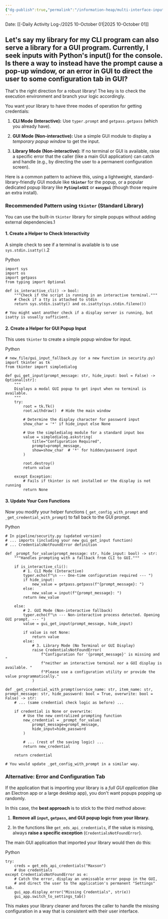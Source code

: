 ```yaml
---
{"dg-publish":true,"permalink":"/information-heap/multi-interface-input-seeking/","noteIcon":"","created":"2025-10-01T16:12:10.633-05:00"}
---
```


Date: [[-Daily Activity Log-/2025 10-October 01\|2025 10-October 01]]

Let's say my library for my CLI program can also serve a library for a GUI program. Currently, I seek inputs with Python's input() for the console.  Is there a way to instead have the prompt cause a pop-up window, or an error in GUI to direct the user to some configuration tab in GUI?
---

That's the right direction for a robust library! The key is to check the execution environment and branch your logic accordingly.

You want your library to have three modes of operation for getting credentials:

1. **CLI Mode (Interactive):** Use `typer.prompt` and `getpass.getpass` (which you already have).
    
2. **GUI Mode (Non-interactive):** Use a simple GUI module to display a _temporary popup window_ to get the input.
    
3. **Library Mode (Non-interactive):** If no terminal or GUI is available, raise a specific error that the caller (like a main GUI application) can catch and handle (e.g., by directing the user to a permanent configuration screen).
    

Here is a common pattern to achieve this, using a lightweight, standard-library-friendly GUI module like **`tkinter`** for the popup, or a popular dedicated popup library like **`PySimpleGUI`** or **`easygui`** (though those require an extra install).

### Recommended Pattern using `tkinter` (Standard Library)

You can use the built-in `tkinter` library for simple popups without adding external dependencies.1

#### 1. Create a Helper to Check Interactivity

A simple check to see if a terminal is available is to use `sys.stdin.isatty()`.2

Python

```
import sys
import os
import getpass
from typing import Optional

def is_interactive_cli() -> bool:
    """Check if the script is running in an interactive terminal."""
    # Check if a tty is attached to stdin
    return sys.stdin.isatty() and os.isatty(sys.stdin.fileno())

# You might want another check if a display server is running, but isatty is usually sufficient.
```

#### 2. Create a Helper for GUI Popup Input

This uses `tkinter` to create a simple popup window for input.

Python

```
# new_file/gui_input_fallback.py (or a new function in security.py)
import tkinter as tk
from tkinter import simpledialog

def gui_get_input(prompt_message: str, hide_input: bool = False) -> Optional[str]:
    """
    Displays a modal GUI popup to get input when no terminal is available.
    """
    try:
        root = tk.Tk()
        root.withdraw()  # Hide the main window
        
        # Determine the display character for password input
        show_char = '*' if hide_input else None

        # Use the simpledialog module for a standard input box
        value = simpledialog.askstring(
            title="Configuration Required",
            prompt=prompt_message,
            show=show_char  # '*' for hidden/password input
        )
        
        root.destroy()
        return value
        
    except Exception:
        # Fails if tkinter is not installed or the display is not running
        return None
```

#### 3. Update Your Core Functions

Now you modify your helper functions (`_get_config_with_prompt` and `_get_credential_with_prompt`) to fall back to the GUI prompt.

Python

```
# In pipeline/security.py (updated version)
# ... imports (including your new gui_get_input function)
# ... CredentialsNotFoundError definition

def _prompt_for_value(prompt_message: str, hide_input: bool) -> str:
    """Handles prompting with a fallback from CLI to GUI."""
    
    if is_interactive_cli():
        # 1. CLI Mode (Interactive)
        typer.echo(f"\n --- One-time configuration required --- ")
        if hide_input:
            new_value = getpass.getpass(f"{prompt_message}: ")
        else:
            new_value = input(f"{prompt_message}: ")
        return new_value
        
    else:
        # 2. GUI Mode (Non-interactive fallback)
        typer.echo(f"\n --- Non-interactive process detected. Opening GUI prompt. --- ")
        value = gui_get_input(prompt_message, hide_input)
        
        if value is not None:
            return value
        else:
            # 3. Library Mode (No Terminal or GUI Display)
            raise CredentialsNotFoundError(
                f"Configuration for '{prompt_message}' is missing and "
                f"neither an interactive terminal nor a GUI display is available. "
                f"Please use a configuration utility or provide the value programmatically."
            )

def _get_credential_with_prompt(service_name: str, item_name: str, prompt_message: str, hide_password: bool = True, overwrite: bool = False) -> str:
    # ... (same credential check logic as before) ...
    
    if credential is None or overwrite:
        # Use the new centralized prompting function
        new_credential = _prompt_for_value(
            prompt_message=prompt_message, 
            hide_input=hide_password
        )
        
        # ... (rest of the saving logic) ...
        return new_credential
    
    return credential

# You would update _get_config_with_prompt in a similar way.
```

### Alternative: Error and Configuration Tab

If the application that is importing your library is a _full GUI application_ (like an Electron app or a large desktop app), you don't want popups popping up randomly.

In this case, the **best approach** is to stick to the third method above:

1. **Remove all `input`, `getpass`, and GUI popup logic from your library.**
    
2. In the functions like `get_eds_api_credentials`, if the value is missing, always **raise a specific exception** (`CredentialsNotFoundError`).
    

The main GUI application that imported your library would then do this:

Python

```
try:
    creds = get_eds_api_credentials("Maxson")
    # Use credentials
except CredentialsNotFoundError as e:
    # Catch the error, display an unmissable error popup in the GUI,
    # and direct the user to the application's permanent "Settings" tab.
    gui_app.display_error("Missing Credentials", str(e))
    gui_app.switch_to_settings_tab()
```

This makes your library cleaner and forces the caller to handle the missing configuration in a way that is consistent with their user interface.